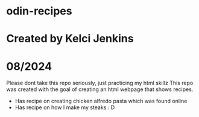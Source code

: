 # odin-recipes
# Created by Kelci Jenkins
# 08/2024
Please dont take this repo seriously, just practicing my html skillz
 This repo was created with the goal of creating an html webpage that shows recipes. 
- Has recipe on creating chicken alfredo pasta which was found online
- Has recipe on how I make my steaks : D

